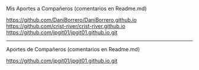 Mis Aportes a Compañeros (comentarios en Readme.md)

 https://github.com/DaniBorrero/DaniBorrero.github.io
 https://github.com/crist-river/crist-river.github.io
 https://github.com/jpgit01/jpgit01.github.io.git


*********************************************************

Aportes de Compañeros (comentarios en Readme.md)

https://github.com/jpgit01/jpgit01.github.io.git 
